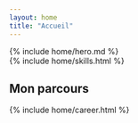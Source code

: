 ```yaml
---
layout: home
title: "Accueil"
---
```


<section class="section">
  <div class="container">
    {% include home/hero.md %}
  </div>
</section>

<section class="section">
  <div class="container">
    {% include home/skills.html %}
  </div>
</section>

<section id="mon-parcours" class="section section-highlight">
  <div class="container">
    <h2>Mon parcours</h2>
    {% include home/career.html %}
  </div>
</section>

<!--
<section id="mes-projets" class="section">
  <div class="container">
    <h2>Mes projets</h2>
  </div>
</section>
-->
